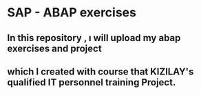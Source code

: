 # SAP - ABAP exercises

## In this repository , ı will upload my abap exercises and project 
## which I created with course that KIZILAY's qualified IT personnel training Project. 
